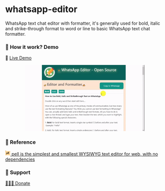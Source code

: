 # whatsapp-editor
WhatsApp text chat editor with formatter, it's generally used for bold, italic and strike-through  format to word or line to basic WhatsApp text chat formatter.


<h3><span class='emoji'>👀 </span>How it work? Demo</h3>
<span class='emoji'>🔗 </span> <a href='http://ekalai.org/whatsapp-editor/'> Live Demo </a>
<p>
	<div style='text-align:center'>
	<img class='img-step' src='whatsapp-editor-demo.gif' width='75%' />
	</div>
</p>

<h3><span class='emoji'>🔗 </span>Reference</h3>
<p>
	<a href='https://github.com/jaredreich/pell'><img src="images/pell.png" width="16px"/> pell is the simplest and smallest WYSIWYG text editor for web, with no dependencies</a>					
</p>		

<h3><span class='emoji'>🍵 </span>Support</h3>
<p>
	<a href='http://ekalai.org/donate'>🧑‍🤝‍🧑 Donate</a>					
</p>
			
